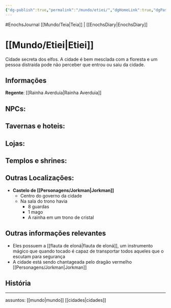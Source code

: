```yaml
---
{"dg-publish":true,"permalink":"/mundo/etiei/","dgHomeLink":true,"dgPassFrontmatter":false}
---
```


#EnochsJournal 
[[Mundo/Teia|Teia]] | [[EnochsDiary|EnochsDiary]] 
# [[Mundo/Etiei|Etiei]]
Cidade secreta dos elfos.
A cidade é bem mesclada com a floresta e um pessoa distraída pode não perceber que entrou ou saiu da cidade.

## Informações
**Regente**: [[Rainha Averduia|Rainha Averduia]]

## **NPCs:**

## **Tavernas e hoteis:**

## **Lojas:**

## **Templos e shrines:**

## **Outras Localizações:**
- **Castelo de [[Personagens/Jorkman|Jorkman]]**
	- Centro do governo da cidade
	- Na sala do trono havia
		- 8 guardas
		- 1 mago
		- A rainha em um trono de cristal


## Outras informações relevantes
- Eles possuem a [[flauta de eloná|flauta de eloná]], um instrumento mágico que quando tocado é capaz de transportar todos aqueles que o escutam para segurança
- A cidade está sendo chantageada pelo dragão vermelho [[Personagens/Jorkman|Jorkman]]

## História

---
assuntos: [[mundo|mundo]] [[cidades|cidades]] 

